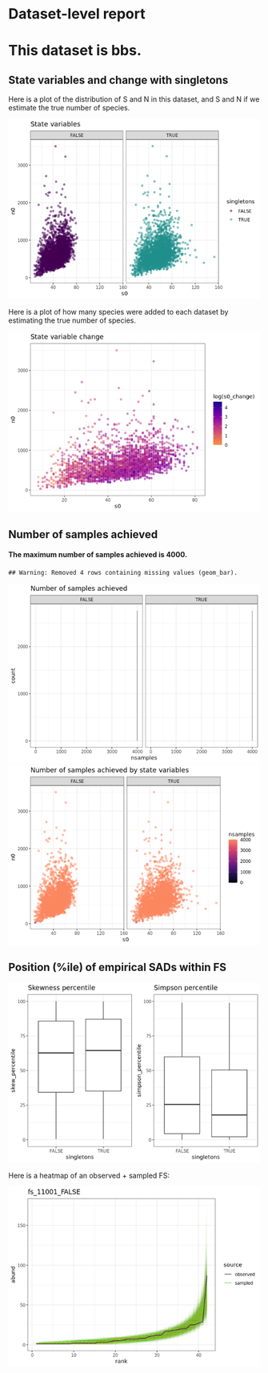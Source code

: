 Dataset-level report
================

This dataset is bbs.
====================

State variables and change with singletons
------------------------------------------

Here is a plot of the distribution of S and N in this dataset, and S and N if we estimate the true number of species.

![](bbs_report_files/figure-markdown_github/statevars-1.png)

Here is a plot of how many species were added to each dataset by estimating the true number of species.

![](bbs_report_files/figure-markdown_github/sv%20change-1.png)

Number of samples achieved
--------------------------

#### The maximum number of samples achieved is 4000.

    ## Warning: Removed 4 rows containing missing values (geom_bar).

![](bbs_report_files/figure-markdown_github/plot%20nb%20samples-1.png)![](bbs_report_files/figure-markdown_github/plot%20nb%20samples-2.png)

Position (%ile) of empirical SADs within FS
-------------------------------------------

![](bbs_report_files/figure-markdown_github/empirical%20positions-1.png)

Here is a heatmap of an observed + sampled FS:

![](bbs_report_files/figure-markdown_github/example%20heatmap-1.png)
